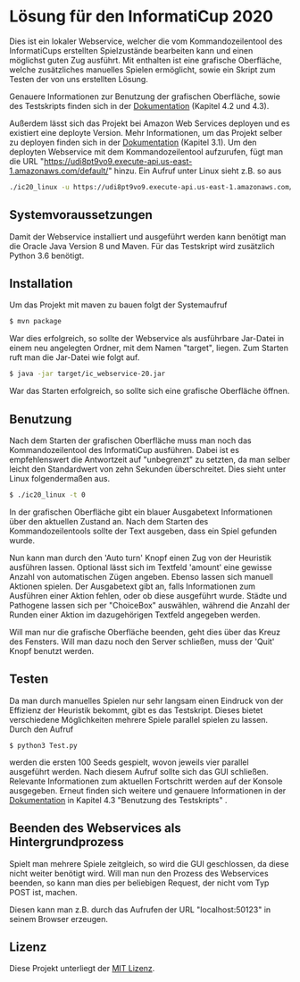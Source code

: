 # Lösung für den InformatiCup 2020

Dies ist ein lokaler Webservice, welcher die vom Kommandozeilentool des InformatiCups erstellten Spielzustände bearbeiten kann und einen möglichst guten Zug ausführt. Mit enthalten ist eine grafische Oberfläche, welche zusätzliches manuelles Spielen ermöglicht, sowie ein Skript zum Testen der von uns erstellten Lösung.

Genauere Informationen zur Benutzung der grafischen Oberfläche, sowie des Testskripts finden sich in der [Dokumentation](./documentation/documentation.pdf) (Kapitel 4.2 und 4.3).
  
Außerdem lässt sich das Projekt bei Amazon Web Services deployen und es existiert eine deployte Version. Mehr Informationen, um das Projekt selber zu deployen finden sich in der [Dokumentation](./documentation/documentation.pdf) (Kapitel 3.1).
Um den deployten Webservice mit dem Kommandozeilentool aufzurufen, fügt man die URL "https://udi8pt9vo9.execute-api.us-east-1.amazonaws.com/default/" hinzu. Ein Aufruf unter Linux sieht z.B. so aus
```sh
./ic20_linux -u https://udi8pt9vo9.execute-api.us-east-1.amazonaws.com/default/
```

## Systemvoraussetzungen

Damit der Webservice installiert und ausgeführt werden kann benötigt man die Oracle Java Version 8 und Maven.
Für das Testskript wird zusätzlich Python 3.6 benötigt.

## Installation

Um das Projekt mit maven zu bauen folgt der Systemaufruf

```sh
$ mvn package
```
War dies erfolgreich, so sollte der Webservice als ausführbare Jar-Datei in einem neu angelegten Ordner, mit dem Namen "target", liegen. 
Zum Starten ruft man die Jar-Datei wie folgt auf.

```sh
$ java -jar target/ic_webservice-20.jar
```  
War das Starten erfolgreich, so sollte sich eine grafische Oberfläche öffnen.

## Benutzung

Nach dem Starten der grafischen Oberfläche muss man noch das Kommandozeilentool des InformatiCup ausführen. Dabei ist es empfehlenswert die Antwortzeit auf "unbegrenzt" zu setzten, da man selber
leicht den Standardwert von zehn Sekunden überschreitet. Dies sieht unter Linux folgendermaßen aus.
```sh
$ ./ic20_linux -t 0
```
In der grafischen Oberfläche gibt ein blauer Ausgabetext Informationen über den aktuellen Zustand an. Nach dem Starten des Kommandozeilentools sollte der Text ausgeben, dass ein Spiel gefunden wurde.

Nun kann man durch den 'Auto turn' Knopf einen Zug von der Heuristik ausführen lassen. Optional lässt sich im Textfeld 'amount' eine gewisse Anzahl von automatischen Zügen angeben.
Ebenso lassen sich manuell Aktionen spielen. Der Ausgabetext gibt an, falls Informationen zum Ausführen einer Aktion fehlen, oder ob diese ausgeführt wurde.
Städte und Pathogene lassen sich per "ChoiceBox" auswählen, während die Anzahl der Runden einer Aktion im dazugehörigen Textfeld angegeben werden.

Will man nur die grafische Oberfläche beenden, geht dies über das Kreuz des Fensters. Will man dazu noch den Server schließen, muss der 'Quit' Knopf benutzt werden.

## Testen

Da man durch manuelles Spielen nur sehr langsam einen Eindruck von der Effizienz der Heuristik bekommt, gibt es das Testskript.
Dieses bietet verschiedene Möglichkeiten mehrere Spiele parallel spielen zu lassen.
Durch den Aufruf
```
$ python3 Test.py
```
werden die ersten 100 Seeds gespielt, wovon jeweils vier parallel ausgeführt werden. Nach diesem Aufruf sollte sich das GUI schließen. Relevante Informationen zum aktuellen Fortschritt werden auf der Konsole ausgegeben.
Erneut finden sich weitere und genauere Informationen in der [Dokumentation](./documentation/documentation.pdf) in Kapitel 4.3 "Benutzung des Testskripts" .


## Beenden des Webservices als Hintergrundprozess

Spielt man mehrere Spiele zeitgleich, so wird die GUI geschlossen, da diese nicht weiter benötigt wird. Will man nun den Prozess des Webservices beenden, so kann man dies per beliebigen Request, der nicht vom Typ POST ist, machen. 

Diesen kann man z.B. durch das Aufrufen der URL "localhost:50123" in seinem Browser erzeugen.


## Lizenz

Diese Projekt unterliegt der [MIT Lizenz](./LICENSE).

